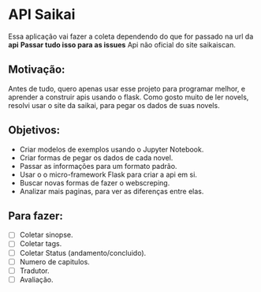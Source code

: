 # API Saikai
Essa aplicação vai fazer a coleta dependendo do que for passado na url da **api** 
**Passar tudo isso para as issues**
Api não oficial do site saikaiscan.
## Motivação:
Antes de tudo, quero apenas usar esse projeto para programar melhor, e aprender a construir apis usando o flask. Como gosto muito de ler novels, resolvi usar o site da saikai, para pegar os dados de suas novels.
## Objetivos:
- Criar modelos de exemplos usando o Jupyter Notebook.
- Criar formas de pegar os dados de cada novel.
- Passar as informações para um formato padrão.
- Usar o o micro-framework Flask para criar a api em si.
- Buscar novas formas de fazer o webscreping.
- Analizar mais paginas, para ver as diferenças entre elas.
## Para fazer:
- [ ] Coletar sinopse.
- [ ] Coletar tags.
- [ ] Coletar Status (andamento/concluido).
- [ ] Numero de capitulos.
- [ ] Tradutor.
- [ ] Avaliação.

